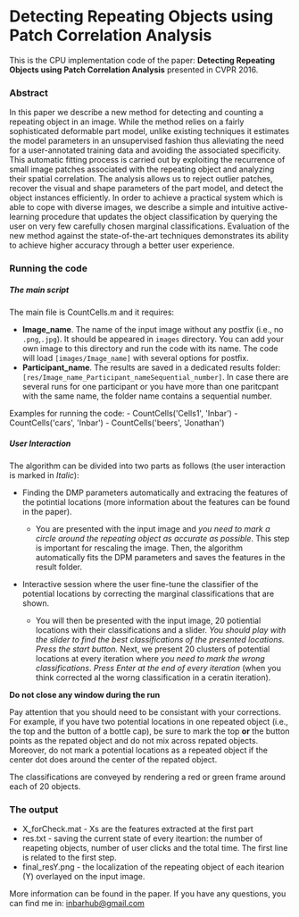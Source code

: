 # Detecting Repeating Objects using Patch Correlation Analysis

This is the CPU implementation code of the paper: **Detecting Repeating Objects using Patch Correlation Analysis** presented in CVPR 2016.

### Abstract
In this paper we describe a new method for detecting and counting a repeating object in an image. While the method relies on a fairly sophisticated deformable part model, unlike existing techniques it estimates the model parameters in an unsupervised fashion thus alleviating the need for a user-annotated training data and avoiding the associated specificity. This automatic fitting process is carried out by exploiting the recurrence of small image patches associated with the repeating object and analyzing their spatial correlation. The analysis allows us to reject outlier patches, recover the visual and shape parameters of the part model, and detect the object instances efficiently. In order to achieve a practical system which is able to cope with diverse images, we describe a simple and intuitive active-learning procedure that updates the object classification by querying the user on very few carefully chosen marginal classifications. Evaluation of the new method against the state-of-the-art techniques demonstrates its ability to achieve higher accuracy through a better user experience.

### Running the code

##### The main script

The main file is CountCells.m and it requires:
- **Image_name**. The name of the input image without any postfix (i.e., no `.png`,`.jpg`). It should be appeared in `images` directory. You can add your own image to this directory and run the code with its name. The code will load `[images/Image_name]` with several options for postfix.
- **Participant_name**. The results are saved in a dedicated results folder: `[res/Image_name_Participant_nameSequential_number]`. In case there are several runs for one participant or you have more than one paritcpant with the same name, the folder name contains a sequential number.

Examples for running the code: 
     - CountCells('Cells1', 'Inbar')
     - CountCells('cars', 'Inbar')
     - CountCells('beers', 'Jonathan')

##### User Interaction

The algorithm can be divided into two parts as follows (the user interaction is marked in *Italic*): 

- Finding the DMP parameters automatically and extracing the features of the potintial locations (more information about the features can be found in the paper).
   - You are presented with the input image and *you need to mark a circle around the repeating object as accurate as possible*. This step is important for rescaling the image. Then, the algorithm automatically fits the DPM parameters and saves the features in the result folder.

- Interactive session where the user fine-tune the classifier of the potential locations by correcting the marginal classifications that are shown.
   - You will then be presented with the input image, 20 potiential locations with their classifications and a slider. *You should play with the slider to find the best classifications of the presented locations.*
*Press the start button.*
Next, we present 20 clusters of potential locations at every iteration where *you need to mark the wrong classifications*. *Press Enter at the end of every iteration* (when you think corrected al the worng classification in a ceratin iteration).

**Do not close any window during the run**

Pay attention that you should need to be consistant with your corrections. For example, if you have two potential locations in one repeated object (i.e., the top and the button of a bottle cap), be sure to mark the top **or** the button points as the repated object and do not mix across repated objects. Moreover, do not mark a potential locations as a repeated object if the center dot does around the center of the repated object.

The classifications are conveyed by rendering a red or green frame around each of 20 objects.

### The output
- X_forCheck.mat - Xs are the features extracted at the first part
- res.txt - saving the current state of every iteartion: the number of reapeting objects, number of user clicks and the total time. The first line is related to the first step.
- final_resY.png - the localization of the repeating object of each itearion (Y) overlayed on the input image.

More information can be found in the paper. If you have any questions, you can find me in: inbarhub@gmail.com
